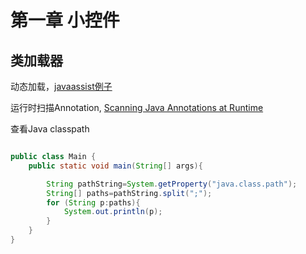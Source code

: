 第一章 小控件
=====

## 类加载器

动态加载，[javaassist例子](http://yonglin4605.iteye.com/blog/1396494) 

运行时扫描Annotation, [Scanning Java Annotations at Runtime](https://bill.burkecentral.com/2008/01/14/scanning-java-annotations-at-runtime/)


查看Java classpath

```java

public class Main {
    public static void main(String[] args){

        String pathString=System.getProperty("java.class.path");
        String[] paths=pathString.split(";");
        for (String p:paths){
            System.out.println(p);
        }
    }
}


```